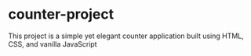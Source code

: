 # counter-project
 This project is a simple yet elegant counter application built using HTML, CSS, and vanilla JavaScript
